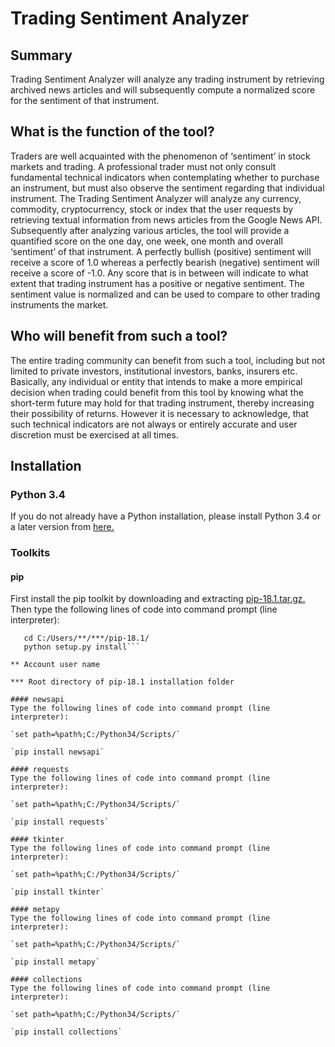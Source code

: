 # Trading Sentiment Analyzer

## Summary
Trading Sentiment Analyzer will analyze any trading instrument by retrieving archived news articles and will subsequently compute a normalized score for the sentiment of that instrument.

## What is the function of the tool?
Traders are well acquainted with the phenomenon of ‘sentiment’ in stock markets and trading. A professional trader must not only consult fundamental technical indicators when contemplating whether to purchase an instrument, but must also observe the sentiment regarding that individual instrument. The Trading Sentiment Analyzer will analyze any currency, commodity, cryptocurrency, stock or index that the user requests by retrieving textual information from news articles from the Google News API. Subsequently after analyzing various articles, the tool will provide a quantified score on the one day, one week, one month and overall ‘sentiment’ of that instrument. A perfectly bullish (positive) sentiment will receive a score of 1.0 whereas a perfectly bearish (negative) sentiment will receive a score of -1.0. Any score that is in between will indicate to what extent that trading instrument has a positive or negative sentiment. The sentiment value is normalized and can be used to compare to other trading instruments the market. 

## Who will benefit from such a tool?
The entire trading community can benefit from such a tool, including but not limited to private investors, institutional investors, banks, insurers etc. Basically, any individual or entity that intends to make a more empirical decision when trading could benefit from this tool by knowing what the short-term future may hold for that trading instrument, thereby increasing their possibility of returns. However it is necessary to acknowledge, that such technical indicators are not always or entirely accurate and user discretion must be exercised at all times.

## Installation

### Python 3.4
If you do not already have a Python installation, please install Python 3.4 or a later version from [here.](https://www.python.org/downloads/release/python-340/)

### Toolkits

#### pip
First install the pip toolkit by downloading and extracting [pip-18.1.tar.gz.](https://pypi.org/project/pip/#files)
Then type the following lines of code into command prompt (line interpreter):

```set path=%path%;C:/Python34/
   cd C:/Users/**/***/pip-18.1/
   python setup.py install```

** Account user name

*** Root directory of pip-18.1 installation folder

#### newsapi
Type the following lines of code into command prompt (line interpreter):

`set path=%path%;C:/Python34/Scripts/`

`pip install newsapi`

#### requests
Type the following lines of code into command prompt (line interpreter):

`set path=%path%;C:/Python34/Scripts/`

`pip install requests`

#### tkinter
Type the following lines of code into command prompt (line interpreter):

`set path=%path%;C:/Python34/Scripts/`

`pip install tkinter`

#### metapy
Type the following lines of code into command prompt (line interpreter):

`set path=%path%;C:/Python34/Scripts/`

`pip install metapy`

#### collections
Type the following lines of code into command prompt (line interpreter):

`set path=%path%;C:/Python34/Scripts/`

`pip install collections`
